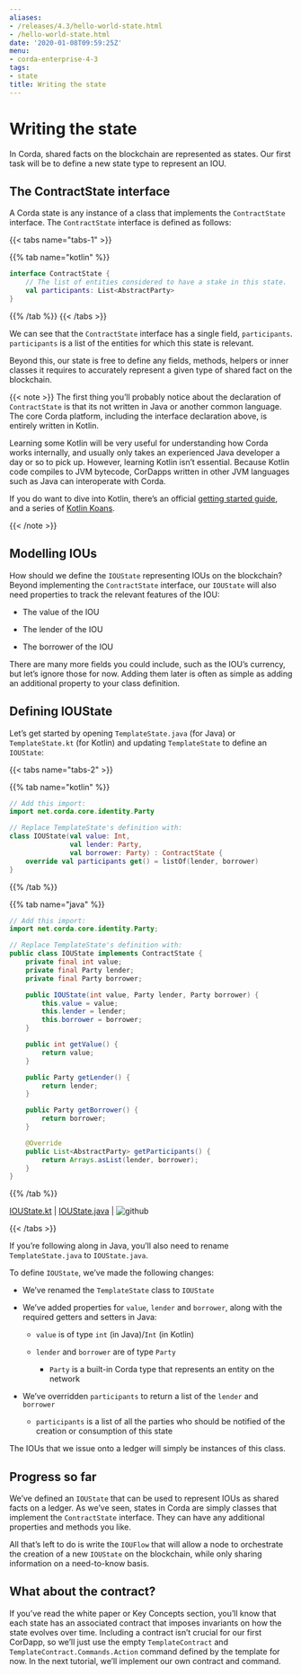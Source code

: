 ```yaml
---
aliases:
- /releases/4.3/hello-world-state.html
- /hello-world-state.html
date: '2020-01-08T09:59:25Z'
menu:
- corda-enterprise-4-3
tags:
- state
title: Writing the state
---
```




# Writing the state

In Corda, shared facts on the blockchain are represented as states. Our first task will be to define a new state type to
            represent an IOU.


## The ContractState interface

A Corda state is any instance of a class that implements the `ContractState` interface. The `ContractState`
                interface is defined as follows:


{{< tabs name="tabs-1" >}}


{{% tab name="kotlin" %}}
```kotlin
interface ContractState {
    // The list of entities considered to have a stake in this state.
    val participants: List<AbstractParty>
}
```
{{% /tab %}}
{{< /tabs >}}

We can see that the `ContractState` interface has a single field, `participants`. `participants` is a list of the
                entities for which this state is relevant.

Beyond this, our state is free to define any fields, methods, helpers or inner classes it requires to accurately
                represent a given type of shared fact on the blockchain.


{{< note >}}
The first thing you’ll probably notice about the declaration of `ContractState` is that its not written in Java
                    or another common language. The core Corda platform, including the interface declaration above, is entirely written
                    in Kotlin.

Learning some Kotlin will be very useful for understanding how Corda works internally, and usually only takes an
                    experienced Java developer a day or so to pick up. However, learning Kotlin isn’t essential. Because Kotlin code
                    compiles to JVM bytecode, CorDapps written in other JVM languages such as Java can interoperate with Corda.

If you do want to dive into Kotlin, there’s an official
                    [getting started guide](https://kotlinlang.org/docs/tutorials/), and a series of
                    [Kotlin Koans](https://kotlinlang.org/docs/tutorials/koans.html).

{{< /note >}}

## Modelling IOUs

How should we define the `IOUState` representing IOUs on the blockchain? Beyond implementing the `ContractState`
                interface, our `IOUState` will also need properties to track the relevant features of the IOU:


* The value of the IOU


* The lender of the IOU


* The borrower of the IOU


There are many more fields you could include, such as the IOU’s currency, but let’s ignore those for now. Adding them
                later is often as simple as adding an additional property to your class definition.


## Defining IOUState

Let’s get started by opening `TemplateState.java` (for Java) or `TemplateState.kt` (for Kotlin) and updating
                `TemplateState` to define an `IOUState`:


{{< tabs name="tabs-2" >}}


{{% tab name="kotlin" %}}
```kotlin
// Add this import:
import net.corda.core.identity.Party

// Replace TemplateState's definition with:
class IOUState(val value: Int,
               val lender: Party,
               val borrower: Party) : ContractState {
    override val participants get() = listOf(lender, borrower)
}

```
{{% /tab %}}

{{% tab name="java" %}}
```java
// Add this import:
import net.corda.core.identity.Party;

// Replace TemplateState's definition with:
public class IOUState implements ContractState {
    private final int value;
    private final Party lender;
    private final Party borrower;

    public IOUState(int value, Party lender, Party borrower) {
        this.value = value;
        this.lender = lender;
        this.borrower = borrower;
    }

    public int getValue() {
        return value;
    }

    public Party getLender() {
        return lender;
    }

    public Party getBorrower() {
        return borrower;
    }

    @Override
    public List<AbstractParty> getParticipants() {
        return Arrays.asList(lender, borrower);
    }
}

```
{{% /tab %}}

[IOUState.kt](https://github.com/corda/enterprise/blob/release/ent/4.3/docs/source/example-code/src/main/kotlin/net/corda/docs/kotlin/tutorial/helloworld/IOUState.kt) | [IOUState.java](https://github.com/corda/enterprise/blob/release/ent/4.3/docs/source/example-code/src/main/java/net/corda/docs/java/tutorial/helloworld/IOUState.java) | ![github](/images/svg/github.svg "github")

{{< /tabs >}}

If you’re following along in Java, you’ll also need to rename `TemplateState.java` to `IOUState.java`.

To define `IOUState`, we’ve made the following changes:


* We’ve renamed the `TemplateState` class to `IOUState`


* We’ve added properties for `value`, `lender` and `borrower`, along with the required getters and setters in
                        Java:


    * `value` is of type `int` (in Java)/`Int` (in Kotlin)


    * `lender` and `borrower` are of type `Party`


        * `Party` is a built-in Corda type that represents an entity on the network




* We’ve overridden `participants` to return a list of the `lender` and `borrower`


    * `participants` is a list of all the parties who should be notified of the creation or consumption of this state



The IOUs that we issue onto a ledger will simply be instances of this class.


## Progress so far

We’ve defined an `IOUState` that can be used to represent IOUs as shared facts on a ledger. As we’ve seen, states in
                Corda are simply classes that implement the `ContractState` interface. They can have any additional properties and
                methods you like.

All that’s left to do is write the `IOUFlow` that will allow a node to orchestrate the creation of a new `IOUState`
                on the blockchain, while only sharing information on a need-to-know basis.


## What about the contract?

If you’ve read the white paper or Key Concepts section, you’ll know that each state has an associated contract that
                imposes invariants on how the state evolves over time. Including a contract isn’t crucial for our first CorDapp, so
                we’ll just use the empty `TemplateContract` and `TemplateContract.Commands.Action` command defined by the template
                for now. In the next tutorial, we’ll implement our own contract and command.


